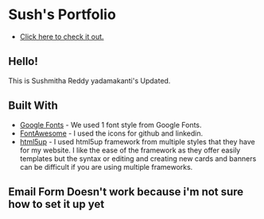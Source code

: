 # Sush's Portfolio

* [Click here to check it out.](https://chrisducharme1793.github.io/homework-07-updated-portfolio-page/)

## Hello!

This is Sushmitha Reddy yadamakanti's Updated.

## Built With

* [Google Fonts](https://fonts.google.com/) - We used 1 font style from Google Fonts.
* [FontAwesome](https://fontawesome.com/) - I used the icons for github and linkedin.
* [html5up](https://html5up.net/) - I used html5up framework from multiple styles that they have for my website. I like the ease of the framework as they offer easily templates but the syntax or editing and creating new cards and banners can be difficult if you are using multiple frameworks. 
 
## Email Form Doesn't work because i'm not sure how to set it up yet

